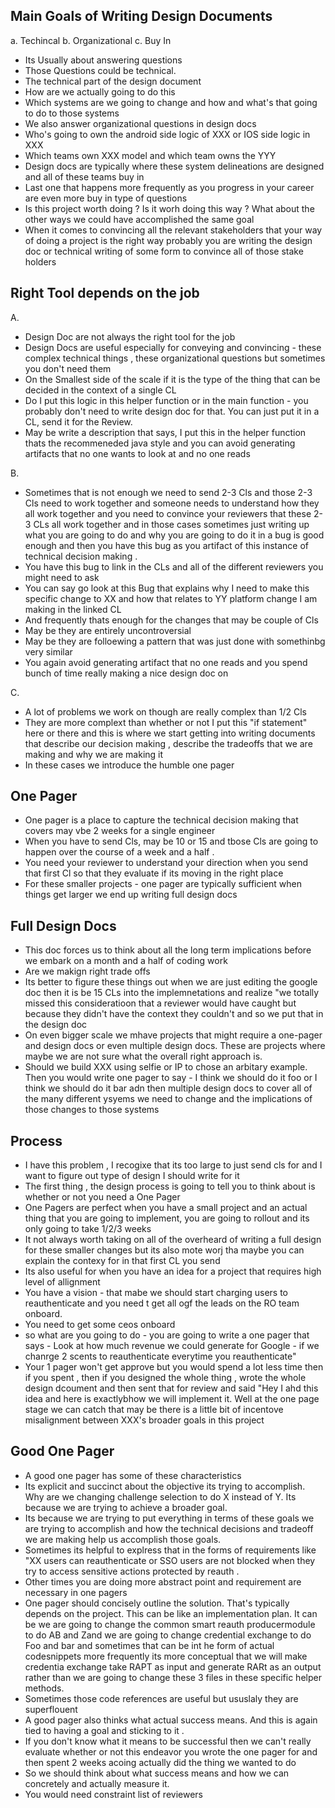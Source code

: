 ## Main Goals of Writing Design Documents
a. Techincal
b. Organizational
c. Buy In

- Its Usually about answering questions
- Those Questions could be technical.
- The technical part of the design document
- How are we actually going to do this
- Which systems are we going to change and how and what's that going to do to those systems 
- We also answer organizational questions in design docs
- Who's going to own the android side logic of XXX or IOS side logic in XXX
- Which teams own XXX model and which team owns the YYY
- Design docs are typically where these system delineations are designed and all of these teams buy in
- Last one that happens more frequently as you progress in your career are even more buy in type of questions
- Is this project worth doing ? Is it worh doing this way ? What about the other ways we could have accomplished the same goal
- When it comes to convincing all the relevant stakeholders that your way of doing a project is the right way probably you are writing the design doc or technical writing of some form to convince all of those stake holders

## Right Tool depends on the job
A. 
- Design Doc are not always the right tool for the job
- Design Docs are useful especially for conveying and convincing - these complex technical things , these organizational questions but sometimes you don't need them
- On the Smallest side of the scale if it is the type of the thing that can be decided in the context of a single CL
- Do I put this logic in this helper function or in the main function - you probably don't need to write design doc for that. You can just put it in a CL, send it for the Review.
- May be write a description that says, I put this in the helper function thats the recommeneded java style and you can avoid generating artifacts that no one wants to look at and no one reads 

B.
- Sometimes that is not enough we need to send 2-3 Cls and those 2-3 Cls need to work together and someone needs to understand how they all work together and you need to convince your reviewers that these 2-3 CLs all work together and in those cases sometimes just writing up what you are going to do and why you are going to do it in a bug is good enough and then you have this bug as you artifact of this instance of technical decision making .
- You have this bug to link in the CLs and all of the different reviewers you might need to ask 
- You can say go look at this Bug that explains why I need to make this specific change to XX and how that relates to YY platform change  I am making in the linked CL
- And frequently thats enough for the changes that may be couple of Cls
- May be they are entirely uncontroversial
- May be they are folloewing a pattern that was just done with somethinbg very similar
- You again avoid generating artifact that no one reads and you spend bunch of time really making a nice design doc on
  
C. 
- A lot of problems we work on though are really complex than 1/2 Cls
- They are more complext than whether or not I put this "if statement" here or there and this is where we start getting into writing documents that describe our decision making , describe the tradeoffs that we are making and why we are making it
- In these cases we introduce the humble one pager

## One Pager 
- One pager is a place to capture the technical decision making that covers may vbe 2 weeks for a single engineer
- When you have to send Cls, may be 10 or 15 and tbose Cls are going to happen over the course of a week and a half .
- You need your reviewer to understand your direction when you send that first Cl so that they evaluate if its moving in the right place
- For these smaller projects - one pager are typically sufficient when things get larger we end up writing full design docs

## Full Design Docs
- This doc forces us to think about all the long term implications before we embark on a month and a half of coding work
-  Are we makign right trade offs
-  Its better to figure these things out when we are just editing the google doc then it is be 15 CLs into the implemnetations and realize "we totally missed this consideratioon that a reviewer would have caught but because they didn't have the context they couldn't and so we put that in the design doc
- On even bigger scale we mhave projects that might require a one-pager and design docs or even multiple design docs. These are projects where maybe we are not sure what the overall right approach is.
- Should we build XXX using selfie or IP to chose an arbitary example. Then you would write one pager to say - I think we should do it foo or  I think we should do it bar adn then multiple design docs to cover all of the many different ysyems we need to change and the implications of those changes to those systems


## Process
- I have this problem , I recogixe that its too large to just send cls for and I want to figure out type of design I should write for it
- The first thing , the design process is going to tell you to think about is whether or not you need a One Pager
- One Pagers are perfect when you have a small project and an actual thing that you are going to implement, you are going to rollout and its only going to take 1/2/3 weeks
- It not always worth taking on all of the overheard of writing a full design for these smaller changes but its also mote worj tha maybe you can explain the contexy for in that first CL you send
- Its also useful for when you have an idea for a project that requires high level of allignment
- You have a vision - that mabe we should start charging users to reauthenticate and you need t get all ogf the leads on the RO team onboard.
- You need to get some ceos onboard
- so what are you going to do - you are going to write a one pager that says - Look at how much revenue we could generate for  Google - if we chanrge 2 scents to reauthenticate everytime you reauthenticate"
- Your 1 pager won't get approve but you would spend a lot less time then if you spent , then if you designed  the whole thing , wrote the whole design dcoument and then sent that for review and said "Hey I ahd this idea and here is exactlybhow we will implement it. Well at the one page stage we can catch that may be there is a little bit of incentove misalignment between XXX's broader goals in this project 
  
## Good One Pager 
- A good one pager has some of these characteristics
- Its explicit and succinct about the objective its trying to accomplish. Why are we changing challenge selection to do X instead of Y. Its because we are trying to achieve a broader goal.
- Its because we are trying to put everything in terms of these goals we are trying to accomplish and how the technical decisions and tradeoff we are making  help us accomplish those goals.
- Sometimes its helpful to explress that in the forms of requirements like "XX users can reauthenticate or SSO users are not blocked when they try to access sensitive actions protected by reauth .
- Other times you are doing more abstract point and requirement are necessary in one pagers
- One pager should concisely outline the solution. That's typically depends on the project. This can be like an implementation plan. It can be we are going to change the common smart reauth producermodule to do AB and Zand we are going to change credential exchange to do Foo and bar and sometimes that can be int he form of actual codesnippets more frequently its more conceptual that we will make credentia exchange take RAPT as input and generate RARt as an output rather than we are going to change these 3 files in these specific helper methods.
- Sometimes those code references are useful but ususlaly they are  superflouent
- A good pager also thinks what actual success means. And this is again tied to having a goal and sticking to it .
- If you don't know what it means to be successful then we can't really evaluate whether or not this endeavor you wrote the one pager for and then spent 2 weeks acoing actually did the thing we wanted to do
- So we should think about what success means and how we can concretely and actually measure it.
- You would need constraint list of reviewers 
